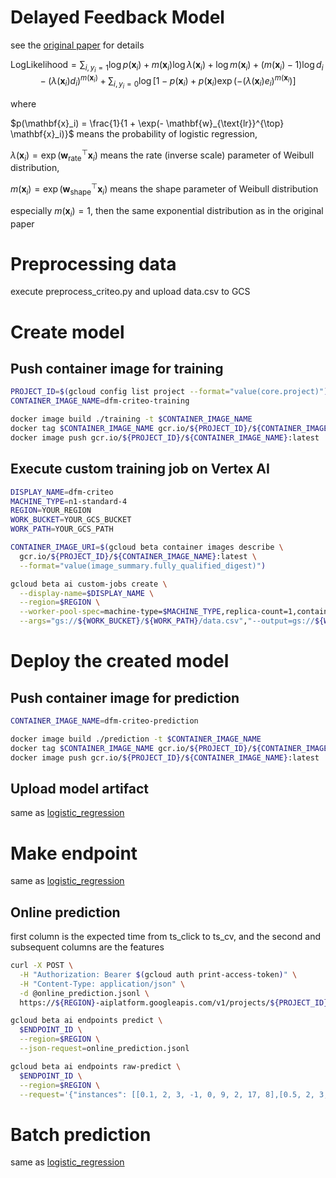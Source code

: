 # Delayed Feedback Model
see the [original paper](https://www.researchgate.net/publication/266660247_Modeling_delayed_feedback_in_display_advertising) for details

$$\text{LogLikelihood} = \sum_{i,y_i=1} \log p(\mathbf{x}_i) + m(\mathbf{x}_i) \log \lambda(\mathbf{x}_i) + \log m(\mathbf{x}_i) + (m(\mathbf{x}_i)-1) \log d_i - (\lambda(\mathbf{x}_i)d_i)^{m(\mathbf{x}_i)} + \sum_{i,y_i=0} \log\left[1 - p(\mathbf{x}_i) + p(\mathbf{x}_i) \exp(-(\lambda(\mathbf{x}_i) e_i)^{m(\mathbf{x}_i})\right]$$

where

$p(\mathbf{x}_i) = \frac{1}{1 + \exp(- \mathbf{w}_{\text{lr}}^{\top} \mathbf{x}_i)}$ means the probability of logistic regression,

$\lambda(\mathbf{x}_i) = \exp(\mathbf{w}_{\text{rate}}^{\top} \mathbf{x}_i)$ means the rate (inverse scale) parameter of Weibull distribution,

$m(\mathbf{x}_i) = \exp(\mathbf{w}_{\text{shape}}^{\top} \mathbf{x}_i)$ means the shape parameter of Weibull distribution

especially $m(\mathbf{x}_i) = 1$, then the same exponential distribution as in the original paper

# Preprocessing data
execute preprocess_criteo.py and upload data.csv to GCS

# Create model
## Push container image for training
```bash
PROJECT_ID=$(gcloud config list project --format="value(core.project)")
CONTAINER_IMAGE_NAME=dfm-criteo-training

docker image build ./training -t $CONTAINER_IMAGE_NAME
docker tag $CONTAINER_IMAGE_NAME gcr.io/${PROJECT_ID}/${CONTAINER_IMAGE_NAME}:latest
docker image push gcr.io/${PROJECT_ID}/${CONTAINER_IMAGE_NAME}:latest
```

## Execute custom training job on Vertex AI
```bash
DISPLAY_NAME=dfm-criteo
MACHINE_TYPE=n1-standard-4
REGION=YOUR_REGION
WORK_BUCKET=YOUR_GCS_BUCKET
WORK_PATH=YOUR_GCS_PATH

CONTAINER_IMAGE_URI=$(gcloud beta container images describe \
  gcr.io/${PROJECT_ID}/${CONTAINER_IMAGE_NAME}:latest \
  --format="value(image_summary.fully_qualified_digest)")

gcloud beta ai custom-jobs create \
  --display-name=$DISPLAY_NAME \
  --region=$REGION \
  --worker-pool-spec=machine-type=$MACHINE_TYPE,replica-count=1,container-image-uri=$CONTAINER_IMAGE_URI \
  --args="gs://${WORK_BUCKET}/${WORK_PATH}/data.csv","--output=gs://${WORK_BUCKET}/${WORK_PATH}/"
```

# Deploy the created model
## Push container image for prediction
```bash
CONTAINER_IMAGE_NAME=dfm-criteo-prediction

docker image build ./prediction -t $CONTAINER_IMAGE_NAME
docker tag $CONTAINER_IMAGE_NAME gcr.io/${PROJECT_ID}/${CONTAINER_IMAGE_NAME}:latest
docker image push gcr.io/${PROJECT_ID}/${CONTAINER_IMAGE_NAME}:latest
```

## Upload model artifact
same as [logistic_regression](https://github.com/imaiyu625/vertexai-custom-models/blob/main/logistic_regression/README.md#upload-model-artifact)

# Make endpoint
same as [logistic_regression](https://github.com/imaiyu625/vertexai-custom-models/blob/main/logistic_regression/README.md#make-endpoint)

## Online prediction
first column is the expected time from ts_click to ts_cv, and the second and subsequent columns are the features

```bash
curl -X POST \
  -H "Authorization: Bearer $(gcloud auth print-access-token)" \
  -H "Content-Type: application/json" \
  -d @online_prediction.jsonl \
  https://${REGION}-aiplatform.googleapis.com/v1/projects/${PROJECT_ID}/locations/${REGION}/endpoints/${ENDPOINT_ID}:predict

gcloud beta ai endpoints predict \
  $ENDPOINT_ID \
  --region=$REGION \
  --json-request=online_prediction.jsonl

gcloud beta ai endpoints raw-predict \
  $ENDPOINT_ID \
  --region=$REGION \
  --request='{"instances": [[0.1, 2, 3, -1, 0, 9, 2, 17, 8],[0.5, 2, 3, -1, 0, 9, 2, 17, 8]]}'
```

# Batch prediction
same as [logistic_regression](https://github.com/imaiyu625/vertexai-custom-models/blob/main/logistic_regression/README.md#batch-prediction)
